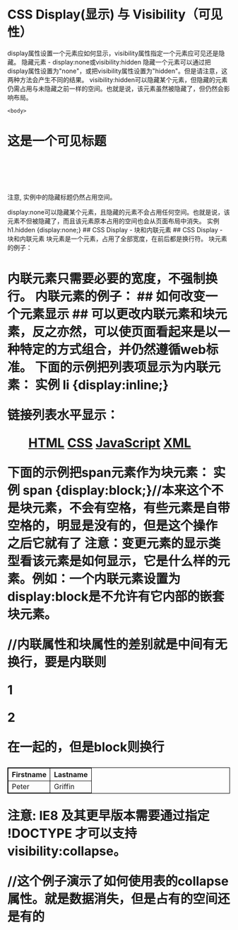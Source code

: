# CSS Display(显示) 与 Visibility（可见性） #
display属性设置一个元素应如何显示，visibility属性指定一个元素应可见还是隐藏。
隐藏元素 - display:none或visibility:hidden
隐藏一个元素可以通过把display属性设置为"none"，或把visibility属性设置为"hidden"。但是请注意，这两种方法会产生不同的结果。
visibility:hidden可以隐藏某个元素，但隐藏的元素仍需占用与未隐藏之前一样的空间。也就是说，该元素虽然被隐藏了，但仍然会影响布局。
  <!DOCTYPE html>
  <html>
  <head>
  <meta charset="utf-8">
  <title>菜鸟教程(runoob.com)</title>
  <style>
  h1.hidden {
      visibility: hidden;
      h1.hidden {display:none;}//这个是不占用空间的，而且优先级更高
  }
  </style>
  </head>
  
    <body>
  <h1>这是一个可见标题</h1>
  <h1 class="hidden">这是一个隐藏标题</h1>
  <p>注意, 实例中的隐藏标题仍然占用空间。</p>
  </body>
  </html>
  display:none可以隐藏某个元素，且隐藏的元素不会占用任何空间。也就是说，该元素不但被隐藏了，而且该元素原本占用的空间也会从页面布局中消失。
实例
h1.hidden {display:none;}
## CSS Display - 块和内联元素 ##
CSS Display - 块和内联元素
块元素是一个元素，占用了全部宽度，在前后都是换行符。
块元素的例子：
<h1>
<p>
<div>
内联元素只需要必要的宽度，不强制换行。
内联元素的例子：
<span>
<a>
## 如何改变一个元素显示 ##
可以更改内联元素和块元素，反之亦然，可以使页面看起来是以一种特定的方式组合，并仍然遵循web标准。
下面的示例把列表项显示为内联元素：
实例
li {display:inline;}
  <!DOCTYPE html>
  <html>
  <head>
  <meta charset="utf-8">
  <title>菜鸟教程(runoob.com)</title>
  <style>
  li {
      display: inline;//将所有的元素呈现在一条线上
  }
  </style>
  </head>
  <body>
  <p>链接列表水平显示：</p>
  <ul>
    <li><a href="/html/" target="_blank">HTML</a></li>
    <li><a href="/css/" target="_blank">CSS</a></li>
    <li><a href="/js/" target="_blank">JavaScript</a></li>
    <li><a href="/xml/" target="_blank">XML</a></li>
  </ul>
  </body>
  </html>
 下面的示例把span元素作为块元素：
实例
span {display:block;}//本来这个不是块元素，不会有空格，有些元素是自带空格的，明显<span>是没有的，但是这个操作之后它就有了
注意：变更元素的显示类型看该元素是如何显示，它是什么样的元素。例如：一个内联元素设置为display:block是不允许有它内部的嵌套块元素。

//内联属性和块属性的差别就是中间有无换行，要是内联则<p>1</p><p>2</p>在一起的，但是block则换行
<!DOCTYPE html>
<html>
<head>
<meta charset="utf-8">
<title>菜鸟教程(runoob.com)</title>
<style>
table, th, td {
	border: 1px solid black;
}
tr.collapse {
	visibility: collapse;
}
</style>
</head>
<body>
<table>
  <tr>
    <th>Firstname</th>
    <th>Lastname</th>
  </tr>
  <tr>
    <td>Peter</td>
    <td>Griffin</td>
  </tr>
  <tr class="collapse">
    <td>Lois</td>
    <td>Griffin</td>
  </tr>
</table>
<p><b>注意:</b> IE8 及其更早版本需要通过指定 !DOCTYPE 才可以支持 visibility:collapse。</p>
</body>
</html>
//这个例子演示了如何使用表的collapse属性。就是数据消失，但是占有的空间还是有的